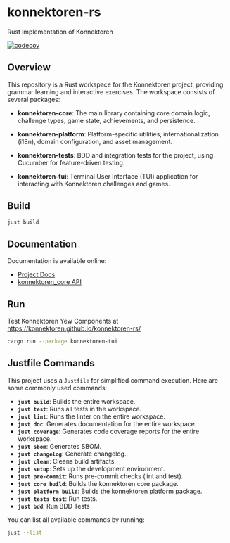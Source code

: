 # konnektoren-rs

Rust implementation of Konnektoren

[![codecov](https://codecov.io/gh/konnektoren/konnektoren-rs/branch/main/graph/badge.svg)](https://codecov.io/gh/konnektoren/konnektoren-rs)

## Overview

This repository is a Rust workspace for the Konnektoren project, providing grammar learning and interactive exercises. The workspace consists of several packages:

- **konnektoren-core**:
  The main library containing core domain logic, challenge types, game state, achievements, and persistence.

- **konnektoren-platform**:
  Platform-specific utilities, internationalization (i18n), domain configuration, and asset management.

- **konnektoren-tests**:
  BDD and integration tests for the project, using Cucumber for feature-driven testing.

- **konnektoren-tui**:
  Terminal User Interface (TUI) application for interacting with Konnektoren challenges and games.

## Build

```bash
just build
```

## Documentation

Documentation is available online:

* [Project Docs](https://konnektoren.github.io/konnektoren-rs/docs/)
* [konnektoren_core API](https://konnektoren.github.io/konnektoren-rs/doc/konnektoren_core/)

## Run

Test Konnektoren Yew Components at https://konnektoren.github.io/konnektoren-rs/

```bash
cargo run --package konnektoren-tui
```

## Justfile Commands

This project uses a `Justfile` for simplified command execution. Here are some commonly used commands:

*   **`just build`**: Builds the entire workspace.
*   **`just test`**: Runs all tests in the workspace.
*   **`just lint`**: Runs the linter on the entire workspace.
*   **`just doc`**: Generates documentation for the entire workspace.
*   **`just coverage`**: Generates code coverage reports for the entire workspace.
*   **`just sbom`**: Generates SBOM.
*   **`just changelog`**: Generate changelog.
*   **`just clean`**: Cleans build artifacts.
*   **`just setup`**: Sets up the development environment.
*   **`just pre-commit`**: Runs pre-commit checks (lint and test).
*   **`just core build`**: Builds the konnektoren core package.
*   **`just platform build`**: Builds the konnektoren platform package.
*   **`just tests test`**: Run tests.
*   **`just bdd`**: Run BDD Tests

You can list all available commands by running:

```bash
just --list
```
